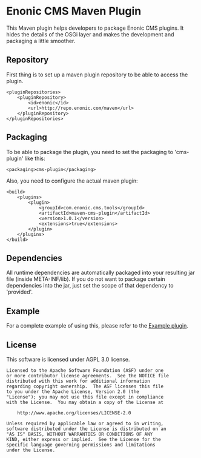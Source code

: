 # Enonic CMS Maven Plugin

This Maven plugin helps developers to package Enonic CMS plugins. It hides the details of the OSGi layer and
makes the development and packaging a little smoother.

## Repository

First thing is to set up a maven plugin repository to be able to access the plugin.

    <pluginRepositories>
        <pluginRepository>
            <id>enonic</id>
            <url>http://repo.enonic.com/maven</url>
        </pluginRepository>
    </pluginRepositories>

## Packaging

To be able to package the plugin, you need to set the packaging to 'cms-plugin' like this:

    <packaging>cms-plugin</packaging>

Also, you need to configure the actual maven plugin:

    <build>
        <plugins>
            <plugin>
                <groupId>com.enonic.cms.tools</groupId>
                <artifactId>maven-cms-plugin</artifactId>
                <version>1.0.1</version>
                <extensions>true</extensions>
            </plugin>
        </plugins>
    </build>

## Dependencies

All runtime dependencies are automatically packaged into your resulting jar file (inside META-INF/lib). If you do
not want to package certain dependencies into the jar, just set the scope of that dependency to 'provided'.

## Example

For a complete example of using this, please refer to the
[Example plugin](https://github.com/enonic/cms-example-plugin).

## License

This software is licensed under AGPL 3.0 license.

    Licensed to the Apache Software Foundation (ASF) under one
    or more contributor license agreements.  See the NOTICE file
    distributed with this work for additional information
    regarding copyright ownership.  The ASF licenses this file
    to you under the Apache License, Version 2.0 (the
    "License"); you may not use this file except in compliance
    with the License.  You may obtain a copy of the License at

        http://www.apache.org/licenses/LICENSE-2.0

    Unless required by applicable law or agreed to in writing,
    software distributed under the License is distributed on an
    "AS IS" BASIS, WITHOUT WARRANTIES OR CONDITIONS OF ANY
    KIND, either express or implied.  See the License for the
    specific language governing permissions and limitations
    under the License.
